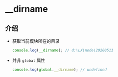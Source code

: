 # \_\_dirname

## 介绍

  - 获取当前模块所在的目录

    ```javascript
    console.log(__dirname); // d:\LX\node\20200511
    ```

  - 并非 `global` 属性

    ```javascript
    console.log(global.__dirname); // undefined
    ```
